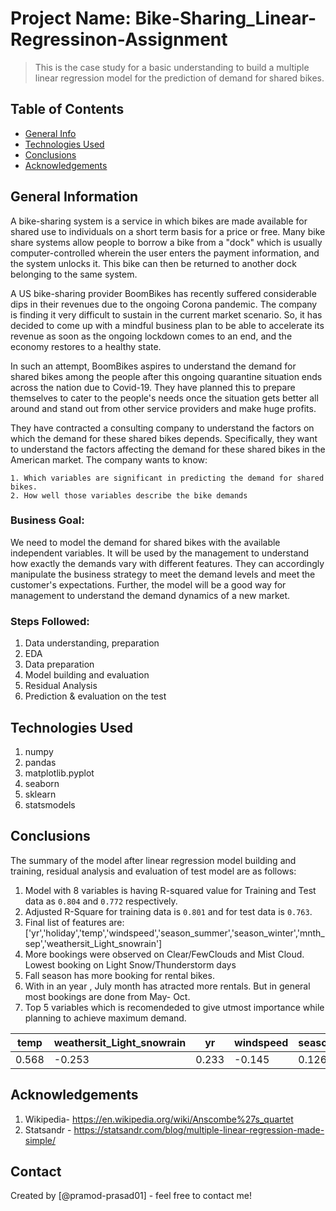 # Project Name: Bike-Sharing_Linear-Regressinon-Assignment
> This is the case study for a basic understanding to build a multiple linear regression model for the prediction of demand for shared bikes.


## Table of Contents
* [General Info](#general-information)
* [Technologies Used](#technologies-used)
* [Conclusions](#conclusions)
* [Acknowledgements](#acknowledgements)

<!-- You can include any other section that is pertinent to your problem -->

## General Information
A bike-sharing system is a service in which bikes are made available for shared use to individuals on a short term basis for a price or free. Many bike share systems allow people to borrow a bike from a "dock" which is usually computer-controlled wherein the user enters the payment information, and the system unlocks it. This bike can then be returned to another dock belonging to the same system.


A US bike-sharing provider BoomBikes has recently suffered considerable dips in their revenues due to the ongoing Corona pandemic. The company is finding it very difficult to sustain in the current market scenario. So, it has decided to come up with a mindful business plan to be able to accelerate its revenue as soon as the ongoing lockdown comes to an end, and the economy restores to a healthy state. 


In such an attempt, BoomBikes aspires to understand the demand for shared bikes among the people after this ongoing quarantine situation ends across the nation due to Covid-19. They have planned this to prepare themselves to cater to the people's needs once the situation gets better all around and stand out from other service providers and make huge profits.


They have contracted a consulting company to understand the factors on which the demand for these shared bikes depends. Specifically, they want to understand the factors affecting the demand for these shared bikes in the American market. The company wants to know:

    1. Which variables are significant in predicting the demand for shared bikes.
    2. How well those variables describe the bike demands

### Business Goal:

We need to model the demand for shared bikes with the available independent variables. It will be used by the management to understand how exactly the demands vary with different features. They can accordingly manipulate the business strategy to meet the demand levels and meet the customer's expectations. Further, the model will be a good way for management to understand the demand dynamics of a new market.


### Steps Followed:
1. Data understanding, preparation 
2. EDA
3. Data preparation
4. Model building and evaluation
5. Residual Analysis
6. Prediction & evaluation on the test

<!-- You don't have to answer all the questions - just the ones relevant to your project. -->
## Technologies Used
1. numpy
2. pandas
3. matplotlib.pyplot
4. seaborn
5. sklearn
6. statsmodels

## Conclusions
The summary of the model after linear regression model building and training, residual analysis and evaluation of test model are as follows:
1. Model with 8 variables is having R-squared value for Training and Test data as `0.804` and `0.772` respectively.
2. Adjusted R-Square for training data is `0.801` and for test data is `0.763`.
3. Final list of features are: ['yr','holiday','temp','windspeed','season_summer','season_winter','mnth_sep','weathersit_Light_snowrain']
4. More bookings were observed on Clear/FewClouds and Mist Cloud. Lowest booking on Light Snow/Thunderstorm days
5. Fall season has more booking for rental bikes.
6. With in an year , July month has atracted more rentals. But in general most bookings are done from May- Oct.
7. Top 5 variables which is recomendeded to give utmost importance while planning to achieve maximum demand.

 temp|weathersit_Light_snowrain|yr|windspeed|season_winter|
 -|-|-|-|-|
 0.568|-0.253|0.233|-0.145|0.126|

<!-- You don't have to answer all the questions - just the ones relevant to your project. -->





<!-- As the libraries versions keep on changing, it is recommended to mention the version of library used in this project -->

## Acknowledgements
1. Wikipedia- https://en.wikipedia.org/wiki/Anscombe%27s_quartet
2. Statsandr - https://statsandr.com/blog/multiple-linear-regression-made-simple/



## Contact
Created by [@pramod-prasad01] - feel free to contact me!


<!-- Optional -->
<!-- ## License -->
<!-- This project is open source and available under the [... License](). -->

<!-- You don't have to include all sections - just the one's relevant to your project -->
